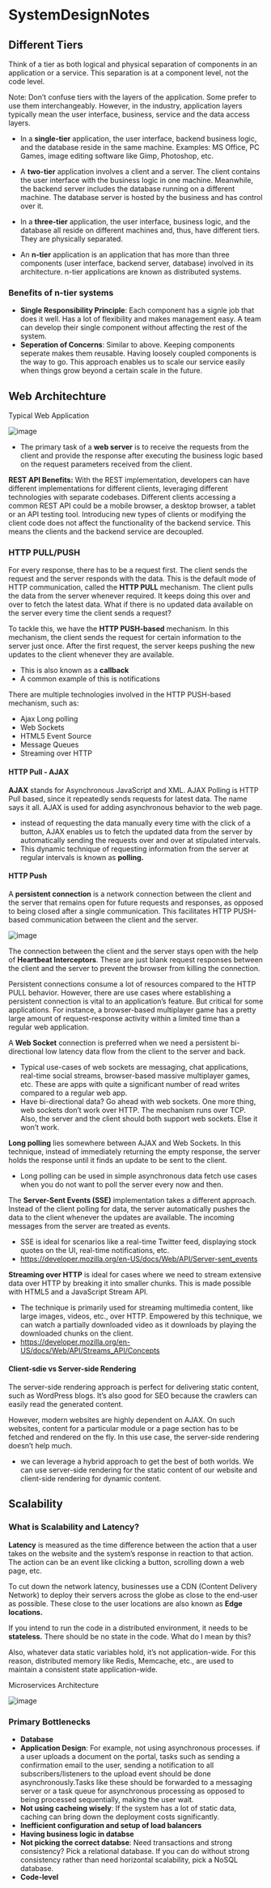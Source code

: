 # SystemDesignNotes

## Different Tiers
Think of a tier as both logical and physical separation of components in an application or a service. This separation is at a component level, not the code level.

Note: Don’t confuse tiers with the layers of the application. Some prefer to use them interchangeably. However, in the industry, application layers typically mean the user interface, business, service and the data access layers.

* In a **single-tier** application, the user interface, backend business logic, and the database reside in the same machine. Examples: MS Office, PC Games, image editing software like Gimp, Photoshop, etc.


* A **two-tier** application involves a client and a server. The client contains the user interface with the business logic in one machine. Meanwhile, the backend server includes the database running on a different machine. The database server is hosted by the business and has control over it.

* In a **three-tier** application, the user interface, business logic, and the database all reside on different machines and, thus, have different tiers. They are physically separated.

* An **n-tier** application is an application that has more than three components (user interface, backend server, database) involved in its architecture. n-tier applications are known as distributed systems.

### Benefits of n-tier systems
* **Single Responsibility Principle**: Each component has a signle job that does it well. Has a lot of flexibility and makes management easy. A team can develop their single component without affecting the rest of the system.
* **Seperation of Concerns**: Similar to above. Keeping components seperate makes them reusable. Having loosely coupled components is the way to go. This approach enables us to scale our service easily when things grow beyond a certain scale in the future.

## Web Architechture

Typical Web Application

![image](https://user-images.githubusercontent.com/13190696/157071322-deee1dc1-946c-405f-9af9-6e38411f0c96.png)

* The primary task of a **web server** is to receive the requests from the client and provide the response after executing the business logic based on the request parameters received from the client.

**REST API Benefits:** With the REST implementation, developers can have different implementations for different clients, leveraging different technologies with separate codebases. Different clients accessing a common REST API could be a mobile browser, a desktop browser, a tablet or an API testing tool. Introducing new types of clients or modifying the client code does not affect the functionality of the backend service. This means the clients and the backend service are decoupled.

### HTTP PULL/PUSH

For every response, there has to be a request first. The client sends the request and the server responds with the data. This is the default mode of HTTP communication, called the **HTTP PULL** mechanism. The client pulls the data from the server whenever required. It keeps doing this over and over to fetch the latest data. What if there is no updated data available on the server every time the client sends a request?

To tackle this, we have the **HTTP PUSH-based** mechanism. In this mechanism, the client sends the request for certain information to the server just once. After the first request, the server keeps pushing the new updates to the client whenever they are available.
* This is also known as a **callback**
* A common example of this is notifications

There are multiple technologies involved in the HTTP PUSH-based mechanism, such as:
* Ajax Long polling
* Web Sockets
* HTML5 Event Source
* Message Queues
* Streaming over HTTP

#### HTTP Pull - AJAX
**AJAX** stands for Asynchronous JavaScript and XML. AJAX Polling is HTTP Pull based, since it repeatedly sends requests for latest data. The name says it all. AJAX is used for adding asynchronous behavior to the web page.
* instead of requesting the data manually every time with the click of a button, AJAX enables us to fetch the updated data from the server by automatically sending the requests over and over at stipulated intervals.
* This dynamic technique of requesting information from the server at regular intervals is known as **polling.**

#### HTTP Push

A **persistent connection** is a network connection between the client and the server that remains open for future requests and responses, as opposed to being closed after a single communication. This facilitates HTTP PUSH-based communication between the client and the server.

![image](https://user-images.githubusercontent.com/13190696/157076870-20af71af-fb44-4ca1-b542-a552caa313b4.png)

The connection between the client and the server stays open with the help of **Heartbeat Interceptors**. These are just blank request responses between the client and the server to prevent the browser from killing the connection.

Persistent connections consume a lot of resources compared to the HTTP PULL behavior. However, there are use cases where establishing a persistent connection is vital to an application’s feature. But critical for some applications. For instance, a browser-based multiplayer game has a pretty large amount of request-response activity within a limited time than a regular web application.

A **Web Socket** connection is preferred when we need a persistent bi-directional low latency data flow from the client to the server and back.
* Typical use-cases of web sockets are messaging, chat applications, real-time social streams, browser-based massive multiplayer games, etc. These are apps with quite a significant number of read writes compared to a regular web app.
* Have bi-directional data? Go ahead with web sockets. One more thing, web sockets don’t work over HTTP. The mechanism runs over TCP. Also, the server and the client should both support web sockets. Else it won’t work.

**Long polling** lies somewhere between AJAX and Web Sockets. In this technique, instead of immediately returning the empty response, the server holds the response until it finds an update to be sent to the client.
* Long polling can be used in simple asynchronous data fetch use cases when you do not want to poll the server every now and then.

The **Server-Sent Events (SSE)** implementation takes a different approach. Instead of the client polling for data, the server automatically pushes the data to the client whenever the updates are available. The incoming messages from the server are treated as events.
* SSE is ideal for scenarios like a real-time Twitter feed, displaying stock quotes on the UI, real-time notifications, etc.
* https://developer.mozilla.org/en-US/docs/Web/API/Server-sent_events


**Streaming over HTTP** is ideal for cases where we need to stream extensive data over HTTP by breaking it into smaller chunks. This is made possible with HTML5 and a JavaScript Stream API.
* The technique is primarily used for streaming multimedia content, like large images, videos, etc., over HTTP. Empowered by this technique, we can watch a partially downloaded video as it downloads by playing the downloaded chunks on the client.
* https://developer.mozilla.org/en-US/docs/Web/API/Streams_API/Concepts

#### Client-sdie vs Server-side Rendering

The server-side rendering approach is perfect for delivering static content, such as WordPress blogs. It’s also good for SEO because the crawlers can easily read the generated content.

However, modern websites are highly dependent on AJAX. On such websites, content for a particular module or a page section has to be fetched and rendered on the fly. In this use case, the server-side rendering doesn’t help much.
* we can leverage a hybrid approach to get the best of both worlds. We can use server-side rendering for the static content of our website and client-side rendering for dynamic content.

## Scalability

### What is Scalability and Latency?

**Latency** is measured as the time difference between the action that a user takes on the website and the system’s response in reaction to that action. The action can be an event like clicking a button, scrolling down a web page, etc.

To cut down the network latency, businesses use a CDN (Content Delivery Network) to deploy their servers across the globe as close to the end-user as possible. These close to the user locations are also known as **Edge locations.**

If you intend to run the code in a distributed environment, it needs to be **stateless.** There should be no state in the code. What do I mean by this?

Also, whatever data static variables hold, it’s not application-wide. For this reason, distributed memory like Redis, Memcache, etc., are used to maintain a consistent state application-wide. 

Microservices Architecture

![image](https://user-images.githubusercontent.com/13190696/157093854-dc8eb241-3099-4989-a939-6c40ddb23d38.png)

### Primary Bottlenecks

* **Database**
* **Application Design**: For example, not using asynchronous processes. if a user uploads a document on the portal, tasks such as sending a confirmation email to the user, sending a notification to all subscribers/listeners to the upload event should be done asynchronously.Tasks like these should be forwarded to a messaging server or a task queue for asynchronous processing as opposed to being processed sequentially, making the user wait.
* **Not using cacheing wisely**: If the system has a lot of static data, caching can bring down the deployment costs significantly.
* **Inefficient configuration and setup of load balancers**
* **Having business logic in databse**
* **Not picking the correct databse**: Need transactions and strong consistency? Pick a relational database. If you can do without strong consistency rather than need horizontal scalability, pick a NoSQL database.
* **Code-level**

















